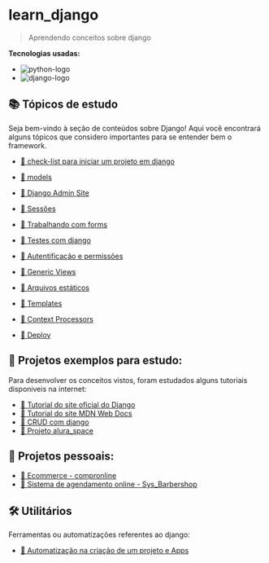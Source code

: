 # learn_django

> Aprendendo conceitos sobre django

**Tecnologias usadas:**
- ![python-logo](https://img.shields.io/badge/python-yellow?style=for-the-badge&logo=python&logoColor=white&labelColor=blue)
- ![django-logo](https://img.shields.io/badge/django-228B22?style=for-the-badge&logo=django&logoColor=white&labelColor=228B22)

## 📚 Tópicos de estudo

Seja bem-vindo à seção de conteúdos sobre Django! Aqui você encontrará alguns tópicos que considero importantes para se entender bem o framework.

- [📌 check-list para iniciar um projeto em django](https://github.com/CarlosG18/learn_django/blob/main/assuntos/check_list.md)

- [📌 models](https://github.com/CarlosG18/learn_django/blob/main/assuntos/models.md)

- [📌 Django Admin Site ](https://github.com/CarlosG18/learn_django/blob/main/assuntos/site_admin.md)

- [📌 Sessões](https://github.com/CarlosG18/learn_django/blob/main/assuntos/sessoes.md)

- [📌 Trabalhando com forms](https://github.com/CarlosG18/learn_django/blob/main/assuntos/forms.md)

- [📌 Testes com django](https://github.com/CarlosG18/learn_django/blob/main/assuntos/testes.md)

- [📌 Autentificação e permissões](https://github.com/CarlosG18/learn_django/blob/main/assuntos/auth.md)

- [📌 Generic Views](https://github.com/CarlosG18/learn_django/blob/main/assuntos/generic_views.md)

- [📌 Arquivos estáticos](https://github.com/CarlosG18/learn_django/blob/main/assuntos/static_files.md)

- [📌 Templates](https://github.com/CarlosG18/learn_django/blob/main/assuntos/templates.md)

- [📌 Context Processors](./assuntos/context_processors.md)

- [📌 Deploy](https://github.com/CarlosG18/learn_django/blob/main/assuntos/deploy.md)

## 📁 Projetos exemplos para estudo:

Para desenvolver os conceitos vistos, foram estudados alguns tutoriais disponiveis na internet:

- [🚩 Tutorial do site oficial do Django](https://github.com/CarlosG18/polls_django)
- [🚩 Tutorial do site MDN Web Docs](https://github.com/CarlosG18/locallibrary_django)
- [🚩 CRUD com django](https://github.com/CarlosG18/CRUD_django)
- [🚩 Projeto alura_space](https://github.com/CarlosG18/alura_space_django)

## 📁 Projetos pessoais:

- [🚀 Ecommerce - compronline ](https://github.com/CarlosG18/e-comerce_django)
- [🚀 Sistema de agendamento online - Sys_Barbershop ](https://github.com/CarlosG18/sys_barbershop)

## 🛠️ Utilitários

Ferramentas ou automatizações referentes ao django:

- [🔧 Automatização na criação de um projeto e Apps](./assuntos/a_create_project+app.md)
